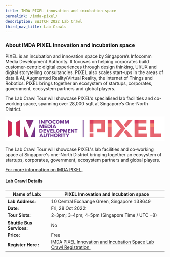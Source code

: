 ```yaml
---
title: IMDA PIXEL innovation and incubation space
permalink: /imda-pixel/
description: SWITCH 2022 Lab Crawl
third_nav_title: Lab Crawls
---
```

### **About IMDA PIXEL innovation and incubation space** 
PIXEL is an incubation and innovation space by Singapore’s Infocomm Media Development Authority. It focuses on helping corporates build customer-centric digital experiences through design thinking, UI/UX and digital storytelling consultancies. PIXEL also scales start-ups in the areas of data & AI, Augmented Reality/Virtual Reality, the Internet of Things and Robotics. PIXEL brings together an ecosystem of startups, corporates, government, ecosystem partners and global players.

The Lab Crawl Tour will showcase PIXEL’s specialised lab facilities and co-working space, spanning over 28,000 sqft at Singapore’s One-North District.


![IMDA PIXEL Lab Crawl SWITCH 2022](/images/pixel%20logo%20high%20res%20whitebackground%20-%20Kang%20Min.png)

The Lab Crawl Tour will showcase PIXEL's lab facilities and co-working space at Singapore's one-North District bringing together an ecosystem of startups, corporates, government, ecosystem partners and global players.

[For more information on IMDA PIXEL ](https://impixel.imda.gov.sg/)
 
#### **Lab Crawl Details**

| **Name of Lab:** | PIXEL Innovation and Incubation space |
| -------- | -------- |
| **Lab Address:** |10 Central Exchange Green, Singapore 138649|
|**Date:** | Fri, 28 Oct 2022 |
|**Tour Slots:** | 2–3pm; 3–4pm; 4–5pm (Singapore Time / UTC +8) |
|**Shuttle Bus Services:** | No |
|**Price:** | Free |
|**Register Here :** | [ IMDA PIXEL Innovation and Incubation Space Lab Crawl Registration.](https://docs.google.com/forms/d/e/1FAIpQLScvTWTyAv4sRQdCxpSIlvtzoW4DDRfxArzc9Yi2BBAxGEe63Q/viewform) |